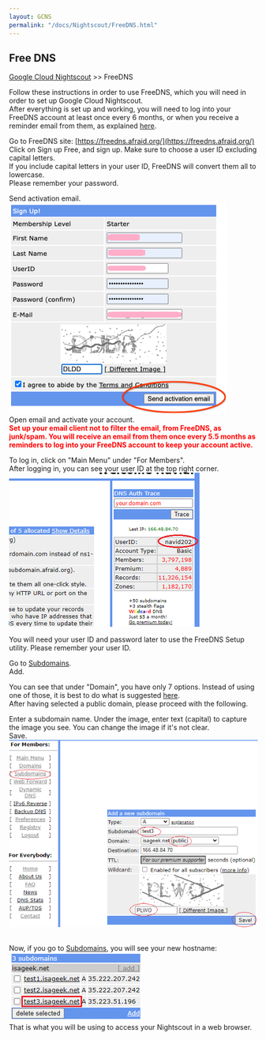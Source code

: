 ```yaml
---
layout: GCNS
permalink: "/docs/Nightscout/FreeDNS.html"
---
```


## Free DNS
[Google Cloud Nightscout](./GoogleCloud.md) >> FreeDNS  

Follow these instructions in order to use FreeDNS, which you will need in order to set up Google Cloud Nightscout.  
After everything is set up and working, you will need to log into your FreeDNS account at least once every 6 months, or when you receive a reminder email from them, as explained [here](./FreeDNS_Min_Login.md).  
  
Go to FreeDNS site: [https://freedns.afraid.org/](https://freedns.afraid.org/)  
Click on Sign up Free, and sign up.  Make sure to choose a user ID excluding capital letters.  
If you include capital letters in your user ID, FreeDNS will convert them all to lowercase.  
Please remember your password.  
  
Send activation email.  
![](./images/FreeDNS1.png)  
Open email and activate your account.  
**<span style="color:red">Set up your email client not to filter the email, from FreeDNS, as junk/spam.  You will receive an email from them once every 5.5 months as reminders to log into your FreeDNS account to keep your account active.</span>**  
  
To log in, click on "Main Menu" under "For Members".  
After logging in, you can see your user ID at the top right corner.  
![](./images/FD_userID.png)  
  
You will need your user ID and password later to use the FreeDNS Setup utility.  Please remember your user ID.  
  
Go to [Subdomains](https://freedns.afraid.org/subdomain/).  
Add.  
  
You can see that under "Domain", you have only 7 options.  Instead of using one of those, it is best to do what is suggested [here](./FD_Domains.md).  
After having selected a public domain, please proceed with the following.  
  
Enter a subdomain name.  Under the image, enter text (capital) to capture the image you see.  You can change the image if it's not clear.  
Save.  
![](./images/FreeDNS2.png)  
<br/>  
  
Now, if you go to [Subdomains](https://freedns.afraid.org/subdomain/), you will see your new hostname:  
![](./images/FD_hostname.png)  
That is what you will be using to access your Nightscout in a web browser.  
<br/>  
<br/>  
 
